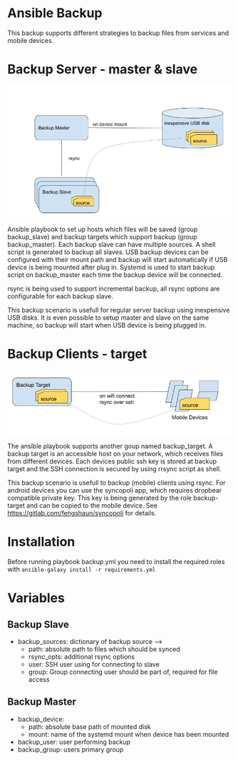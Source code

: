 # Ansible Backup

This backup supports different strategies to backup files from services and mobile devices. 

# Backup Server - master & slave
![Backup Scenario 1](./doc/master_and_slave.png)

Ansible playbook to set up hosts which files will be saved (group backup_slave) and backup targets which support backup (group backup_master). Each backup slave can have multiple sources. A shell script is generated to backup all slaves. USB backup devices can be configured with their mount path and backup will start automatically if USB device is being mounted after plug in. Systemd is used to start backup script on backup_master each time the backup device will be connected.

rsync is being used to support incremental backup, all rsync options are configurable for each backup slave.

This backup scenario is usefull for regular server backup using inexpensive USB disks. It is even possible to setup master and slave on the same machine, so backup will start when USB device is being plugged in.

# Backup Clients - target
![Backup Scenario 2](./doc/backup_target.png)

The ansible playbook supports another goup named backup_target. A backup target is an accessible host on your network, which receives files from different devices. Each devices public ssh key is stored at backup target and the SSH connection is secured by using rrsync script as shell.

This backup scenario is usefull to backup (mobile) clients using rsync. For android devices you can use the syncopoli app, which requires dropbear compatible private key. This key is being generated by the role backup-target and can be copied to the mobile device. See https://gitlab.com/fengshaun/syncopoli for details.

# Installation

Before running playbook backup.yml you need to install the required roles with
`ansible-galaxy install -r requirements.yml`

# Variables

## Backup Slave

* backup_sources: dictionary of backup source -->
    * path: absolute path to files which should be synced
    * rsync_opts: additional rsync options
    * user: SSH user using for connecting to slave
    * group: Group connecting user should be part of, required for file access

## Backup Master

* backup_device:
    * path: absolute base path of mounted disk
    * mount: name of the systemd mount when device has been mounted
* backup_user: user performing backup
* backup_group: users primary group
